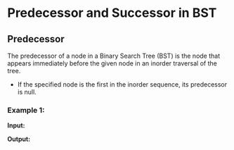 # Predecessor and Successor in BST

## Predecessor
The predecessor of a node in a Binary Search Tree (BST) is the node that appears immediately before the given node in an inorder traversal of the tree.

- If the specified node is the first in the inorder sequence, its predecessor is null.

### Example 1:
**Input:**  

**Output:**


